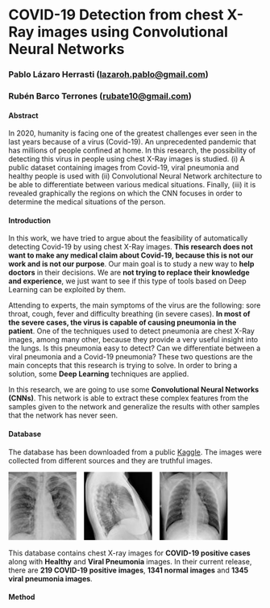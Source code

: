 # COVID-19 Detection from chest X-Ray images using Convolutional Neural Networks

### Pablo Lázaro Herrasti (lazaroh.pablo@gmail.com)
### Rubén Barco Terrones  (rubate10@gmail.com)

#### Abstract
In 2020, humanity is facing one of the greatest challenges ever seen in the last years because of a virus (Covid-19). An unprecedented pandemic that has millions of people confined at home. In this research, the possibility of detecting this virus in people using chest X-Ray images is studied. (i) A public dataset containing images from Covid-19, viral pneumonia and healthy people is used with (ii) Convolutional Neural Network architecture to be able to differentiate between various medical situations. Finally, (iii) it is revealed graphically the regions on which the CNN focuses in order to determine the medical situations of the person.

#### Introduction
In this work, we have tried to argue about the feasibility of automatically detecting Covid-19 by using chest X-Ray images. **This research does not want to make any medical claim about Covid-19, because this is not our work and is not our purpose**. Our main goal is to study a new way to **help doctors** in their decisions. We are **not trying to replace their knowledge and experience**, we just want to see if this type of tools based on Deep Learning can be exploited by them.

Attending to experts, the main symptoms of the virus are the following: sore throat, cough, fever and difficulty breathing (in severe cases). **In most of the severe cases, the virus is capable of causing pneumonia in the patient**. One of the techniques used to detect pneumonia are chest X-Ray images, among many other, because they provide a very useful insight into the lungs. Is this pneumonia easy to detect? Can we differentiate between a viral pneumonia and a Covid-19 pneumonia? These two questions are the main concepts that this research is trying to solve. In order to bring a solution, some **Deep Learning** techniques are applied.

In this research, we are going to use some **Convolutional Neural Networks (CNNs)**. This network is able to extract these complex features from the samples given to the network and generalize the results with other samples that the network has never seen.

#### Database
The database has been downloaded from a public [Kaggle](https://www.kaggle.com/tawsifurrahman/covid19-radiography-database/data#). The images were collected from different sources and they are truthful images.

![Examples from the database.](https://github.com/polazaro/Covid-19-Detection/blob/master/images/database.bmp)

This database contains chest X-ray images for **COVID-19 positive cases** along with **Healthy** and **Viral Pneumonia** images. In their current release, there are **219 COVID-19 positive images**, **1341 normal images** and **1345 viral pneumonia images**. 

#### Method


